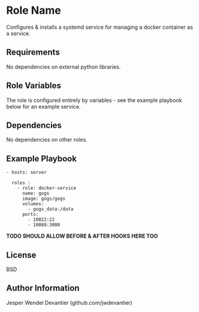 Role Name
=========

Configures & installs a systemd service for managing a docker container as a service.

Requirements
------------

No dependencies on external python libraries.

Role Variables
--------------

The role is configured entirely by variables - see the example playbook below for an example service.

Dependencies
------------

No dependencies on other roles.

Example Playbook
----------------


```
- hosts: server

  roles :
    - role: docker-service
      name: gogs
      image: gogs/gogs
      volumes:
        - gogs_data:/data
      ports:
        - 10022:22
        - 10080:3000
```

**TODO  SHOULD ALLOW BEFORE & AFTER HOOKS HERE TOO**

License
-------

BSD

Author Information
------------------

Jesper Wendel Devantier (github.com/jwdevantier)